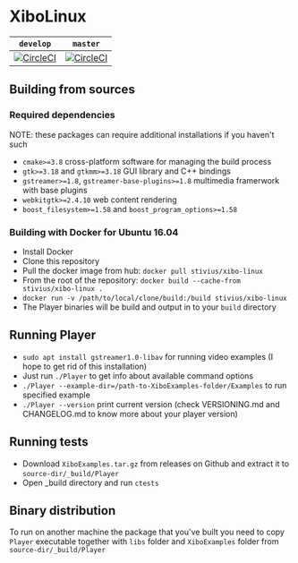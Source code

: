 # XiboLinux

| `develop` | `master`|
|--------|--------|
| [![CircleCI](https://circleci.com/gh/Stivius/XiboLinuxStack/tree/develop.svg?style=svg)](https://circleci.com/gh/Stivius/XiboLinuxStack/tree/develop) | [![CircleCI](https://circleci.com/gh/Stivius/XiboLinuxStack/tree/master.svg?style=svg)](https://circleci.com/gh/Stivius/XiboLinuxStack/tree/master)

## Building from sources

### Required dependencies
NOTE: these packages can require additional installations if you haven't such
- `cmake>=3.8` cross-platform software for managing the build process
- `gtk>=3.18` and `gtkmm>=3.18` GUI library and C++ bindings
- `gstreamer>=1.8`, `gstreamer-base-plugins>=1.8` multimedia framerwork with base plugins
- `webkitgtk>=2.4.10` web content rendering
- `boost_filesystem>=1.58` and `boost_program_options>=1.58`

### Building with Docker for Ubuntu 16.04
- Install Docker
- Clone this repository
- Pull the docker image from hub: `docker pull stivius/xibo-linux`
- From the root of the repository: `docker build --cache-from stivius/xibo-linux .`
- `docker run -v /path/to/local/clone/build:/build stivius/xibo-linux`
- The Player binaries will be build and output in to your `build` directory

## Running Player
- `sudo apt install gstreamer1.0-libav` for running video examples (I hope to get rid of this installation)
- Just run `./Player` to get info about available command options
- `./Player --example-dir=/path-to-XiboExamples-folder/Examples` to run specified example
- `./Player --version` print current version (check VERSIONING.md and CHANGELOG.md to know more about your player version)

## Running tests
- Download `XiboExamples.tar.gz` from releases on Github and extract it to `source-dir/_build/Player`
- Open _build directory and run `ctests`

## Binary distribution
To run on another machine the package that you've built you need to copy `Player` executable together with `libs` folder and `XiboExamples` folder from `source-dir/_build/Player`
